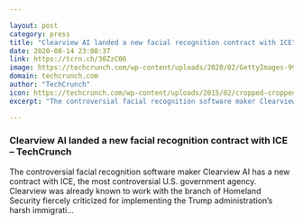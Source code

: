 ```yaml
---

layout: post
category: press
title: "Clearview AI landed a new facial recognition contract with ICE"
date: 2020-08-14 23:08:37
link: https://tcrn.ch/30ZzC06
image: https://techcrunch.com/wp-content/uploads/2020/02/GettyImages-992931802.jpg?w=600
domain: techcrunch.com
author: "TechCrunch"
icon: https://techcrunch.com/wp-content/uploads/2015/02/cropped-cropped-favicon-gradient.png?w=180
excerpt: "The controversial facial recognition software maker Clearview AI has a new contract with ICE, the most controversial U.S. government agency. Clearview was already known to work with the branch of Homeland Security fiercely criticized for implementing the Trump administration’s harsh immigrati…"

---
```


### Clearview AI landed a new facial recognition contract with ICE – TechCrunch

The controversial facial recognition software maker Clearview AI has a new contract with ICE, the most controversial U.S. government agency. Clearview was already known to work with the branch of Homeland Security fiercely criticized for implementing the Trump administration’s harsh immigrati…